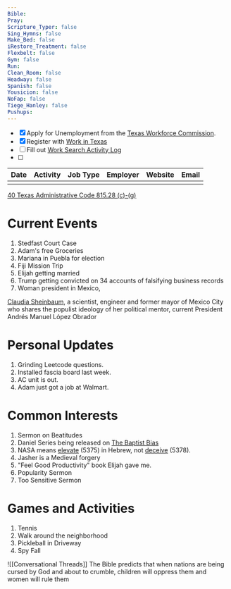 ```yaml
---
Bible: 
Pray: 
Scripture_Typer: false
Sing_Hymns: false
Make_Bed: false
iRestore_Treatment: false
Flexbelt: false
Gym: false
Run: 
Clean_Room: false
Headway: false
Spanish: false
Yousicion: false
NoFap: false
Tiege_Hanley: false
Pushups:
---
```


- [x] Apply for Unemployment from the [Texas Workforce Commission](https://apps.twc.texas.gov/UBS/myHome.do).
- [x] Register with [Work in Texas](https://www.workintexas.com/vosnet/dashboards/default.aspx?menuid=MENU_START_PAGE_DASHBOARD&qlink=1)
- [ ] Fill out [Work Search Activity Log](https://www.twc.texas.gov/sites/default/files/ui/docs/work-search-log-twc.pdf)
- [ ] 

| Date | Activity | Job Type | Employer | Website | Email |
| ---- | -------- | -------- | -------- | ------- | ----- |
|      |          |          |          |         |       |

[40 Texas Administrative Code 815.28 (c)-(g)](https://texreg.sos.state.tx.us/public/readtac$ext.TacPage?sl=R&app=9&p_dir=&p_rloc=&p_tloc=&p_ploc=&pg=1&p_tac=&ti=40&pt=20&ch=815&rl=28)



# Current Events

1. Stedfast Court Case
2. Adam's free Groceries
3. Mariana in Puebla for election
4. Fiji Mission Trip
5. Elijah getting married
6. Trump getting convicted on 34 accounts of falsifying business records
7. Woman president in Mexico,

[Claudia Sheinbaum](https://www.usatoday.com/story/news/politics/2024/04/24/who-is-claudia-sheinbaum-mexico-presidential-election/73437799007/), a scientist, engineer and former mayor of Mexico City who shares the populist ideology of her political mentor, current President Andrés Manuel López Obrador



# Personal Updates

1. Grinding Leetcode questions.
2. Installed fascia board last week.
3. AC unit is out.
4. Adam just got a job at Walmart.

# Common Interests

1. Sermon on Beatitudes
2. Daniel Series being released on [The Baptist Bias](https://rumble.com/c/TheBaptistBias)
3. NASA means [elevate](https://biblehub.com/hebrew/5375.htm) (5375) in Hebrew, not [deceive](https://biblehub.com/hebrew/5378.htm) (5378).
4. Jasher is a Medieval forgery
5. "Feel Good Productivity" book Elijah gave me.
6. Popularity Sermon
7. Too Sensitive Sermon

# Games and Activities

1. Tennis
2. Walk around the neighborhood
3. Pickleball in Driveway
4. Spy Fall


![[Conversational Threads]]
The Bible predicts that when nations are being cursed by God and about to crumble, children will oppress them and women will rule them